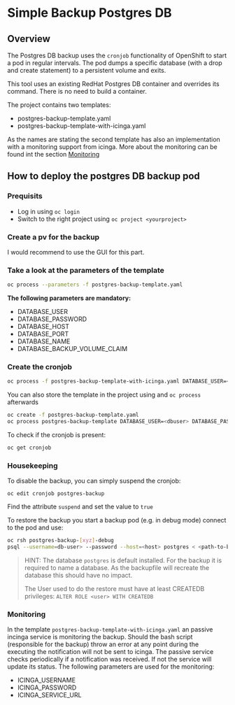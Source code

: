 # Simple Backup Postgres DB

## Overview

The Postgres DB backup uses the `cronjob` functionality of OpenShift to start a pod in regular intervals. The pod dumps a specific database (with a drop and create statement) to a persistent volume and exits.

This tool uses an existing RedHat Postgres DB container and overrides its command. There is no need to build a container.

The project contains two templates:

* postgres-backup-template.yaml
* postgres-backup-template-with-icinga.yaml

As the names are stating the second template has also an implementation with a monitoring support from icinga.
More about the monitoring can be found int the section [Monitoring](#Monitoring)

## How to deploy the postgres DB backup pod

### Prequisits

* Log in using `oc login`
* Switch to the right project using `oc project <yourproject>`

### Create a pv for the backup

I would recommend to use the GUI for this part.

### Take a look at the parameters of the template

```bash
oc process --parameters -f postgres-backup-template.yaml
```

**The following parameters are mandatory:**

* DATABASE_USER
* DATABASE_PASSWORD
* DATABASE_HOST
* DATABASE_PORT
* DATABASE_NAME
* DATABASE_BACKUP_VOLUME_CLAIM

### Create the cronjob

```bash
oc process -f postgres-backup-template-with-icinga.yaml DATABASE_USER=<dbuser> DATABASE_PASSWORD=<dbpassword> DATABASE_HOST=<dbhost> DATABASE_PORT=<dbport> DATABASE_NAME=<dbname> DATABASE_BACKUP_VOLUME_CLAIM=<pvc-claim-name> ICINGA_USERNAME=<icinga-user> ICINGA_PASSWORD=<icinga-password> ICINGA_SERVICE_URL=<icinga-service-url> | oc create -f -
```

You can also store the template in the project using and `oc process` afterwards

```bash
oc create -f postgres-backup-template.yaml
oc process postgres-backup-template DATABASE_USER=<dbuser> DATABASE_PASSWORD=<dbpassword> ... | oc create -f -
```

To check if the cronjob is present:

````bash
oc get cronjob
````

### Housekeeping

To disable the backup, you can simply suspend the cronjob:

`oc edit cronjob postgres-backup`

Find the attribute `suspend` and set the value to `true`

To restore the backup you start a backup pod (e.g. in debug mode) connect to the pod and use:

````bash
oc rsh postgres-backup-[xyz]-debug
psql --username=db-user> --password --host=<host> postgres < <path-to-backupfile> (the backupfile has to be unpacked)
````

> HINT: The database `postgres` is default installed. For the backup it is required to name a database. As the backupfile will recreate the database this should have no impact.
>
> The User used to do the restore must have at least CREATEDB privileges: `ALTER ROLE <user> WITH CREATEDB`

### Monitoring

In the template `postgres-backup-template-with-icinga.yaml` an passive incinga service is monitoring the backup. Should the bash script (responsible for the backup) throw an error at any point during the executing the notification will not be sent to icinga. The passive service checks periodically if a notification was received. If not the service will update its status. The following parameters are used for the monitoring:

* ICINGA_USERNAME
* ICINGA_PASSWORD
* ICINGA_SERVICE_URL